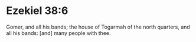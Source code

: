 # Ezekiel 38:6

Gomer, and all his bands; the house of Togarmah of the north quarters, and all his bands: [and] many people with thee.